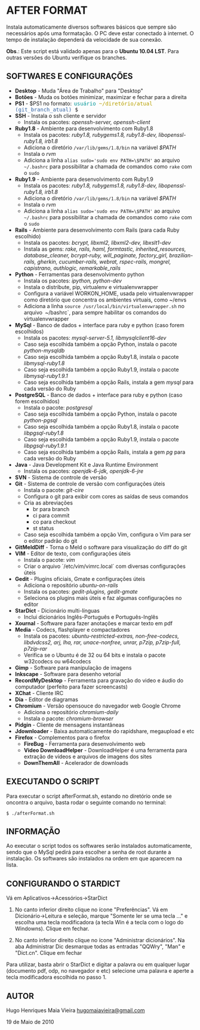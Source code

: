 AFTER FORMAT
============

Instala automaticamente diversos softwares b&aacute;sicos que sempre s&atilde;o necess&aacute;rios
ap&oacute;s uma formata&ccedil;&atilde;o. O PC deve estar conectado &agrave; internet. O tempo de
instala&ccedil;&atilde;o depender&aacute; da velocidade de sua conex&atilde;o.

**Obs**.: Este script est&aacute; validado apenas para o **Ubuntu 10.04 LST**.
Para outras vers&otilde;es do Ubuntu verifique os branches.


SOFTWARES E CONFIGURA&Ccedil;&Otilde;ES
---------------------------------------

* **Desktop**           - Muda "&Aacute;rea de Trabalho" para "Desktop"
* **Bot&otilde;es**     - Muda os bot&otilde;es minimizar, maximizar e fechar para a direita
* **PS1**               - $PS1 no formato: <span style="padding: 2px; font-family: monospace"><span style="color: #06989A;">usu&aacute;rio</span> <span style="color: #B8A000;">~/diret&oacute;rio/atual</span> <span style="color: #3465a4;">(git_branch_atual)</span> $</span>
* **SSH**               - Instala o ssh cliente e servidor
    * Instala os pacotes: *openssh-server, openssh-client*
* **Ruby1.8**           - Ambiente para desenvolvimento com Ruby1.8
    * Instala os pacotes: *ruby1.8, rubygems1.8, ruby1.8-dev, libopenssl-ruby1.8, irb1.8*
    * Adiciona o diret&oacute;rio `/var/lib/gems/1.8/bin` na vari&aacute;vel *$PATH*
    * Instala o *rvm*
    * Adiciona a linha `alias sudo='sudo env PATH=\$PATH'` ao arquivo `~/.bashrc` para possibilitar a chamada de comandos como `rake` com o `sudo`
* **Ruby1.9**           - Ambiente para desenvolvimento com Ruby1.9
    * Instala os pacotes: *ruby1.8, rubygems1.8, ruby1.8-dev, libopenssl-ruby1.8, irb1.8*
    * Adiciona o diret&oacute;rio `/var/lib/gems/1.8/bin` na vari&aacute;vel *$PATH*
    * Instala o *rvm*
    * Adiciona a linha `alias sudo='sudo env PATH=\$PATH'` ao arquivo `~/.bashrc` para possibilitar a chamada de comandos como `rake` com o `sudo`
* **Rails**             - Ambiente para desenvolvimento com Rails (para cada Ruby escolhido)
    * Instala os pacotes: *bcrypt, libxml2, libxml2-dev, libxslt1-dev*
    * Instala as gems: *rake, rails, haml, formtastic, inherited_resources, database_cleaner, bcrypt-ruby, will_paginate, factory_girl, brazilian-rails, gherkin, cucumber-rails, webrat, rspec-rails, mongrel, capistrano, authlogic, remarkable_rails*
* **Python**            - Ferramentas para desenvolvimento python
    * Instala os pacotes: *ipython, python-dev*
    * Instala o distribute, pip, virtualenv e virtualenvwrapper
    * Configura a vari&aacute;vel WORKON_HOME, usada pelo virtualenvwrapper como diret&oacute;rio que concentra os ambientes virtuais, como ~/envs
    * Adiciona a linha `source /usr/local/bin/virtualenvwrapper.sh` no arquivo` `~/bashrc`, para sempre habilitar os comandos do virtualenvwrapper
* **MySql**             - Banco de dados + interface para ruby e python (caso forem escolhidos)
    * Instala os pacotes: *mysql-server-5.1, libmysqlclient16-dev*
    * Caso seja escolhida tamb&eacute;m a op&ccedil;&atilde;o Python, instala o pacote *python-mysqldb*
    * Caso seja escolhida tamb&eacute;m a op&ccedil;&atilde;o Ruby1.8, instala o pacote *libmysql-ruby1.8*
    * Caso seja escolhida tamb&eacute;m a op&ccedil;&atilde;o Ruby1.9, instala o pacote *libmysql-ruby1.9.1*
    * Caso seja escolhida tamb&eacute;m a op&ccedil;&atilde;o Rails, instala a gem *mysql* para cada vers&atilde;o do Ruby
* **PostgreSQL**        - Banco de dados + interface para ruby e python (caso forem escolhidos)
    * Instala o pacote: *postgresql*
    * Caso seja escolhida tamb&eacute;m a op&ccedil;&atilde;o Python, instala o pacote *python-pgsql*
    * Caso seja escolhida tamb&eacute;m a op&ccedil;&atilde;o Ruby1.8, instala o pacote *libpgsql-ruby1.8*
    * Caso seja escolhida tamb&eacute;m a op&ccedil;&atilde;o Ruby1.9, instala o pacote *libpgsql-ruby1.9.1*
    * Caso seja escolhida tamb&eacute;m a op&ccedil;&atilde;o Rails, instala a gem *pg* para cada vers&atilde;o do Ruby
* **Java**              - Java Development Kit e Java Runtime Environment
    * Instala os pacotes: *openjdk-6-jdk, openjdk-6-jre*
* **SVN**               - Sistema de controle de vers&atilde;o
* **Git**               - Sistema de controle de vers&atilde;o com configura&ccedil;&otilde;es &uacute;teis
    * Instala o pacote: *git-cire*
    * Configura o git para exibir com cores as sa&iacute;das de seus comandos
    * Cria as abrevia&ccedil;&otilde;es
        * br para branch
        * ci para commit
        * co para checkout
        * st status
    * Caso seja escolhida tamb&eacute;m a op&ccedil;&atilde;o Vim, configura o Vim para ser o editor padr&atilde;o do git
* **GitMeldDiff**       - Torna o Meld o software para visualiza&ccedil;&atilde;o do diff do git
* **VIM**               - Editor de texto, com configura&ccedil;&otilde;es &uacute;teis
    * Instala o pacote: *vim*
    * Criar o arquivo ´/etc/vim/vimrc.local´ com diversas configura&ccedil;&otilde;es &uacute;teis
* **Gedit**             - Plugins oficiais, Gmate e configura&ccedil;&otilde;es &uacute;teis
    * Adiciona o reposit&oacute;rio *ubuntu-on-rails*
    * Instala os pacotes: *gedit-plugins, gedit-gmate*
    * Seleciona os plugins mais &uacute;teis e faz algumas configura&ccedil;&otilde;es no editor
* **StarDict**          - Dicion&aacute;rio multi-l&iacute;nguas
    * Inclui dicion&aacute;rios Ingl&ecirc;s-Portugu&ecirc;s e Portugu&ecirc;s-Ingl&ecirc;s
* **Xournal**           - Software para fazer anota&ccedil;&otilde;es e marcar texto em pdf
* **Media**             - Codecs, flashplayer e compactadores
    * Instala os pacotes: *ubuntu-restricted-extras, non-free-codecs, libdvdcss2, arj, lha, rar, unace-nonfree, unrar, p7zip, p7zip-full, p7zip-rar*
    * Verifica se o Ubuntu &eacute; de 32 ou 64 bits e instala o pacote w32codecs ou w64codecs
* **Gimp**              - Software para manipula&ccedil;&atilde;o de imagens
* **Inkscape**          - Software para desenho vetorial
* **RecordMyDesktop**   - Ferramenta para grava&ccedil;&atilde;o do video e &aacute;udio do computador (perfeito para fazer screencasts)
* **XChat**             - Cliente IRC
* **Dia**               - Editor de diagramas
* **Chromium**          - Vers&atilde;o opensouce do navegador web Google Chrome
    * Adiciona o reposit&oacute;rio *chromium-daily*
    * Instala o pacote: *chromium-browser*
* **Pidgin**            - Cliente de mensagens instant&acirc;neas
* **Jdownloader**       - Baixa automaticamente do rapidshare, megaupload e etc
* **Firefox**           - Complementos para o firefox
    * **FireBug**               - Ferramenta para desenvolvimento web
    * **Video DownloadHelper**  - DownloadHelper &eacute; uma ferramenta para extra&ccedil;&atilde;o de v&iacute;deos e arquivos de imagens dos sites
    * **DownThemAll**           - Acelerador de downloads


EXECUTANDO O SCRIPT
-------------------

Para executar o script afterFormat.sh, estando no diret&oacute;rio onde se oncontra o
arquivo, basta rodar o seguinte comando no terminal:

    $ ./afterFormat.sh


INFORMA&Ccedil;&Atilde;O
------------------------

Ao executar o script todos os softwares ser&atilde;o instalados automaticamente,
sendo que o MySql pedir&aacute; para escolher a senha de root durante a
instala&ccedil;&atilde;o. Os softwares s&atilde;o instalados na ordem em que aparecem na
lista.


CONFIGURANDO O STARDICT
-----------------------

V&aacute; em Aplicativos->Acess&oacute;rios->StarDict

1. No canto inferior direito clique no &iacute;cone "Prefer&ecirc;ncias". V&aacute; em
    Dicion&aacute;rio->Leitura e sele&ccedil;&atilde;o, marque "Somente ler se uma tecla ..." e
    escolha uma tecla modificadora (a tecla Win &eacute; a tecla com o logo do
    Windowns). Clique em fechar.

2. No canto inferior direito clique no &iacute;cone "Administrar dicion&aacute;rios". Na
    aba Administrar Dic desmarque todas as entradas "QQWry", "Man" e
    "Dict.cn". Clique em fechar

Para utilizar, basta abrir o StarDict e digitar a palavra ou em qualquer
lugar (documento pdf, odp, no navegador e etc) selecione uma palavra e
aperte a tecla modificadora escolhida no passo 1.


AUTOR
-----

  Hugo Henriques Maia Vieira <hugomaiavieira@gmail.com>

  19 de Maio de 2010

